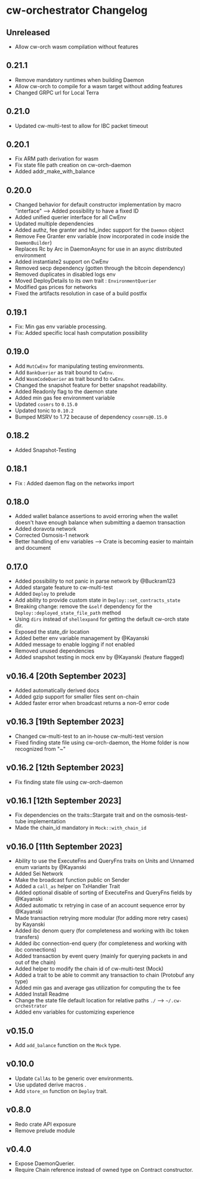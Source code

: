 # cw-orchestrator Changelog

## Unreleased

- Allow cw-orch wasm compilation without features

## 0.21.1

- Remove mandatory runtimes when building Daemon
- Allow cw-orch to compile for a wasm target without adding features
- Changed GRPC url for Local Terra

## 0.21.0

- Updated cw-multi-test to allow for IBC packet timeout

## 0.20.1

- Fix ARM path derivation for wasm
- Fix state file path creation on cw-orch-daemon
- Added addr_make_with_balance

## 0.20.0

- Changed behavior for default constructor implementation by macro "interface" --> Added possibility to have a fixed ID
- Added unified querier interface for all CwEnv
- Updated multiple dependencies
- Added authz, fee granter and hd_indec support for the `Daemon` object
- Remove Fee Granter env variable (now incorporated in code inside the `DaemonBuilder`)
- Replaces Rc by Arc in DaemonAsync for use in an async distributed environment
- Added instantiate2 support on CwEnv
- Removed secp dependency (gotten through the bitcoin dependency)
- Removed duplicates in disabled logs env
- Moved DeployDetails to its own trait : `EnvironmentQuerier`
- Modified gas prices for networks
- Fixed the artifacts resolution in case of a build postfix

## 0.19.1

- Fix: Min gas env variable processing.
- Fix: Added specific local hash computation possibility

## 0.19.0

- Add `MutCwEnv` for manipulating testing environments.
- Add `BankQuerier` as trait bound to `CwEnv`.
- Add `WasmCodeQuerier` as trait bound to `CwEnv`.
- Changed the snapshot feature for better snapshot readability.
- Added Readonly flag to the daemon state
- Added min gas fee environment variable
- Updated `cosmrs` to `0.15.0`
- Updated tonic to `0.10.2`
- Bumped MSRV to 1.72 because of dependency `cosmrs@0.15.0`

## 0.18.2

- Added Snapshot-Testing

## 0.18.1

- Fix : Added daemon flag on the networks import

## 0.18.0

- Added wallet balance assertions to avoid erroring when the wallet doesn't have enough balance when submitting a daemon transaction
- Added doravota network
- Corrected Osmosis-1 network
- Better handling of env variables --> Crate is becoming easier to maintain and document

## 0.17.0

- Added possibility to not panic in parse network by @Buckram123
- Added stargate feature to cw-multi-test
- Added `Deploy` to prelude
- Add ability to provide custom state in `Deploy::set_contracts_state`
- Breaking change: remove the `&self` dependency for the `Deploy::deployed_state_file_path` method
- Using `dirs` instead of `shellexpand` for getting the default cw-orch state dir.
- Exposed the state_dir location
- Added better env variable management by @Kayanski
- Added message to enable logging if not enabled
- Removed unused dependencies
- Added snapshot testing in mock env by @Kayanski (feature flagged)

## v0.16.4 [20th September 2023]

- Added automatically derived docs
- Added gzip support for smaller files sent on-chain
- Added faster error when broadcast returns a non-0 error code

## v0.16.3 [19th September 2023]

- Changed cw-multi-test to an in-house cw-multi-test version
- Fixed finding state file using cw-orch-daemon, the Home folder is now recognized from "~"

## v0.16.2 [12th September 2023]

- Fix finding state file using cw-orch-daemon

## v0.16.1 [12th September 2023]

- Fix dependencies on the traits::Stargate trait and on the osmosis-test-tube implementation
- Made the chain_id mandatory in `Mock::with_chain_id`

## v0.16.0 [11th September 2023]

- Ability to use the ExecuteFns and QueryFns traits on Units and Unnamed enum variants by @Kayanski
- Added Sei Network
- Make the broadcast function public on Sender
- Added a `call_as` helper on TxHandler Trait
- Added optional disable of sorting of ExecuteFns and QueryFns fields by @Kayanski
- Added automatic tx retrying in case of an account sequence error by @Kayanski
- Made transaction retrying more modular (for adding more retry cases) by Kayanski
- Added ibc denom query (for completeness and working with ibc token transfers)
- Added ibc connection-end query (for completeness and working with ibc connections)
- Added transaction by event query (mainly for querying packets in and out of the chain)
- Added helper to modify the chain id of cw-multi-test (Mock)
- Added a trait to be able to commit any transaction to chain (Protobuf any type)
- Added min gas and average gas utilization for computing the tx fee
- Added Install Readme
- Change the state file default location for relative paths `./` --> `~/.cw-orchestrator`
- Added env variables for customizing experience

## v0.15.0

- Add `add_balance` function on the `Mock` type.

## v0.10.0

- Update `CallAs` to be generic over environments.
- Use updated derive macros .
- Add `store_on` function on `Deploy` trait.

## v0.8.0

- Redo crate API exposure
- Remove prelude module

## v0.4.0

- Expose DaemonQuerier.
- Require Chain reference instead of owned type on Contract constructor.
